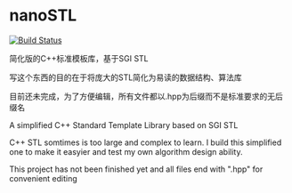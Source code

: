 # nanoSTL

[![Build Status](https://travis-ci.org/qmick/nanoSTL.svg?branch=master)](https://travis-ci.org/qmick/nanoSTL)

简化版的C++标准模板库，基于SGI STL

写这个东西的目的在于将庞大的STL简化为易读的数据结构、算法库

目前还未完成，为了方便编辑，所有文件都以.hpp为后缀而不是标准要求的无后缀名

A simplified C++ Standard Template Library based on SGI STL

C++ STL somtimes is too large and complex to learn. I build this simplified one to make it easyier and test my own algorithm design ability.

This project has not been finished yet and all files end with ".hpp" for convenient editing
